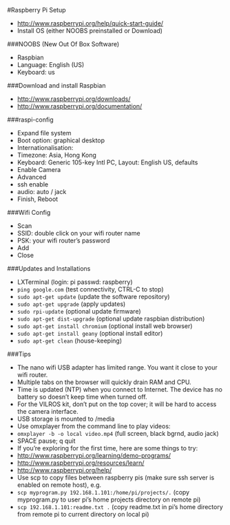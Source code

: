 #Raspberry Pi Setup

* http://www.raspberrypi.org/help/quick-start-guide/
* Install OS (either NOOBS preinstalled or Download)

###NOOBS (New Out Of Box Software)
* Raspbian
* Language: English (US)
* Keyboard: us

###Download and install Raspbian
* http://www.raspberrypi.org/downloads/
* http://www.raspberrypi.org/documentation/

###raspi-config
* Expand file system
* Boot option: graphical desktop
* Internationalisation: 
 * Timezone: Asia, Hong Kong
 * Keyboard: Generic 105-key Intl PC, Layout: English US, defaults
* Enable Camera
* Advanced
 * ssh enable
 * audio: auto / jack
* Finish, Reboot

###Wifi Config
* Scan
* SSID: double click on your wifi router name
* PSK: your wifi router’s password
* Add
* Close

###Updates and Installations
* LXTerminal (login: pi   passwd: raspberry)
 * `ping google.com` (test connectivity, CTRL-C to stop)
 * `sudo apt-get update` (update the software repository)
 * `sudo apt-get upgrade` (apply updates)
 * `sudo rpi-update` (optional update firmware)
 * `sudo apt-get dist-upgrade` (optional update raspbian distribution)
 * `sudo apt-get install chromium` (optional install web browser)
 * `sudo apt-get install geany` (optional install editor)
 * `sudo apt-get clean` (house-keeping)

###Tips

* The nano wifi USB adapter has limited range. You want it close to your wifi router.
* Multiple tabs on the browser will quickly drain RAM and CPU.
* Time is updated (NTP) when you connect to Internet. The device has no battery so doesn’t keep time when turned off.
* For the VILROS kit, don’t put on the top cover; it will be hard to access the camera interface.
* USB storage is mounted to /media
* Use omxplayer from the command line to play videos:
 * `omxplayer -b -o local video.mp4` (full screen, black bgrnd, audio jack)
 * SPACE pause; q quit
* If you’re exploring for the first time, here are some things to try:
 * http://www.raspberrypi.org/learning/demo-programs/
 * http://www.raspberrypi.org/resources/learn/
 * http://www.raspberrypi.org/help/
* Use scp to copy files between raspberry pis (make sure ssh server is enabled on remote host), e.g.
 * `scp myprogram.py 192.168.1.101:/home/pi/projects/.` (copy myprogram.py to user pi’s home projects directory on remote pi)
 * `scp 192.168.1.101:readme.txt .` (copy readme.txt in pi’s home directory from remote pi to current directory on local pi)

 